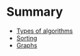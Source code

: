 # Summary

- [Types of algorithms](./types-of-algos.md)
- [Sorting](./sorting.md)
- [Graphs](./graphs.md)
